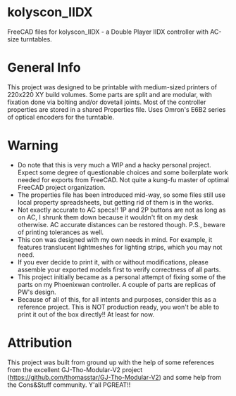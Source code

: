# kolyscon_IIDX
FreeCAD files for kolyscon_IIDX - a Double Player IIDX controller with AC-size turntables.

# General Info
This project was designed to be printable with medium-sized printers of 220x220 XY build volumes. Some parts are split and are modular, with fixation done via bolting and/or dovetail joints. Most of the controller properties are stored in a shared Properties file. Uses Omron's E6B2 series of optical encoders for the turntable.

# Warning
* Do note that this is very much a WIP and a hacky personal project. Expect some degree of questionable choices and some boilerplate work needed for exports from FreeCAD. Not quite a kung-fu master of optimal FreeCAD project organization.
* The properties file has been introduced mid-way, so some files still use local property spreadsheets, but getting rid of them is in the works.
* Not exactly accurate to AC specs!! 1P and 2P buttons are not as long as on AC, I shrunk them down because it wouldn't fit on my desk otherwise. AC accurate distances can be restored though. P.S., beware of printing tolerances as well.
* This con was designed with my own needs in mind. For example, it features translucent lightmeshes for lighting strips, which you may not need.
* If you ever decide to print it, with or without modifications, please assemble your exported models first to verify correctness of all parts.
* This project initially became as a personal attempt of fixing some of the parts on my Phoenixwan controller. A couple of parts are replicas of PW's design.
* Because of all of this, for all intents and purposes, consider this as a reference project. This is NOT production ready, you won't be able to print it out of the box directly!! At least for now.

# Attribution
This project was built from ground up with the help of some references from the excellent GJ-Tho-Modular-V2 project (https://github.com/thomasstar/GJ-Tho-Modular-V2) and some help from the Cons&Stuff community. Y'all PGREAT!!

